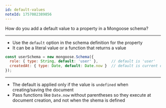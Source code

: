 ```yaml
---
id: default-values
noteId: 1757082389856
---
```


How do you add a default value to a property in a Mongoose schema?

---

- Use the `default` option in the schema definition for the property
- It can be a literal value or a function that returns a value

```js
const userSchema = new mongoose.Schema({
  role: { type: String, default: 'user' },      // default is 'user'
  createdAt: { type: Date, default: Date.now }  // default is current date/time
});
```

---

- The default is applied only if the value is `undefined` when creating/saving the document
- Pass functions like `Date.now` without parentheses so they execute at document creation, and not when the shema is defined